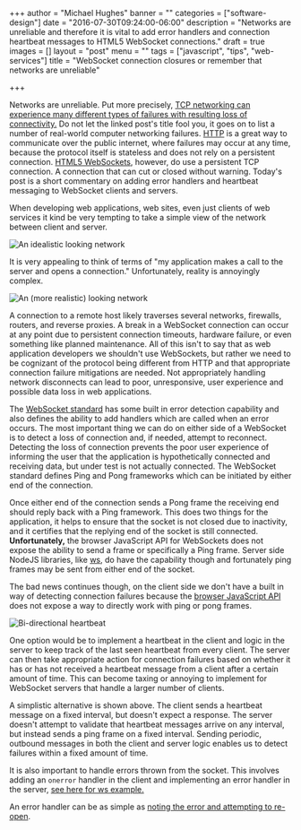 +++
author = "Michael Hughes"
banner = ""
categories = ["software-design"]
date = "2016-07-30T09:24:00-06:00"
description = "Networks are unreliable and therefore it is vital to add error handlers and connection heartbeat messages to HTML5 WebSocket connections."
draft = true
images = []
layout = "post"
menu = ""
tags = ["javascript", "tips", "web-services"]
title = "WebSocket connection closures or remember that networks are unreliable"

+++

Networks are unreliable. Put more precisely, [TCP networking can experience many different types of failures with resulting loss of connectivity.][1]
Do not let the linked post's title fool you, it goes on to list a number of real-world computer networking failures. [HTTP][2] is a great way to communicate over
the public internet, where failures may occur at any time, because the protocol itself is stateless and does not rely on a persistent connection. [HTML5 WebSockets][3],
however, do use a persistent TCP connection. A connection that can cut or closed without warning. Today's post is a short commentary on adding error handlers and
heartbeat messaging to WebSocket clients and servers.

<!--more-->

When developing web applications, web sites, even just clients of web services it kind be very tempting to take a simple view of the network between client and server.

![An idealistic looking network](/images/2016-07-30-ws-conn/in-theory-network.svg "A client and server talking to each other")

It is very appealing to think of terms of "my application makes a call to the server and opens a connection." Unfortunately, reality is annoyingly
complex.

![An (more realistic) looking network](/images/2016-07-30-ws-conn/reality-network.svg "A client and server talking to each other")

A connection to a remote host likely traverses several networks, firewalls, routers, and reverse proxies. A break in a WebSocket connection can
occur at any point due to persistent connection timeouts, hardware failure, or even something like planned maintenance. All of this isn't to say that
as web application developers we shouldn't use WebSockets, but rather we need to be cognizant of the protocol being different from HTTP and that appropriate
connection failure mitigations are needed. Not appropriately handling network disconnects can lead to poor, unresponsive, user experience and possible data
loss in web applications.

The [WebSocket standard][4] has some built in error detection capability and also defines the ability to add handlers which are called
when an error occurs. The most important thing we can do on either side of a WebSocket is to detect a loss of connection and, if needed, attempt to reconnect.
Detecting the loss of connection prevents the poor user experience of informing the user that the application is hypothetically connected and receiving
data, but under test is not actually connected. The WebSocket standard defines Ping and Pong frameworks which can be initiated by either end of the connection.

Once either end of the connection sends a Pong frame the receiving end should reply back with a Ping framework. This does two things for the application, it
helps to ensure that the socket is not closed due to inactivity, and it certifies that the replying end of the socket is still connected. **Unfortunately,** 
the browser JavaScript API for WebSockets does not expose the ability to send a frame or specifically a Ping frame. Server side NodeJS libraries, like [ws][6],
do have the capability though and fortunately ping frames may be sent from either end of the socket.

The bad news continues though, on the client side we don't have a built in way of detecting connection failures
 because the [browser JavaScript API][7] does not expose a way to directly work with ping or pong frames. 

![Bi-directional heartbeat](/images/2016-07-30-ws-conn/heartbeat.svg "A client and server sending heartbeats to each other")

One option would be to implement a heartbeat in the client and logic in the server to keep track of the last seen heartbeat from every client. The server
can then take appropriate action for connection failures based on whether it has or has not received a heartbeat message from a client after a certain
amount of time. This can become taxing or annoying to implement for WebSocket servers that handle a larger number of clients.

A simplistic alternative is shown above. The client sends a heartbeat message on a fixed interval, but doesn't expect a response. The server doesn't
attempt to validate that heartbeat messages arrive on any interval, but instead sends a ping frame on a fixed interval. Sending periodic, outbound messages
in both the client and server logic enables us to detect failures within a fixed amount of time.

It is also important to handle errors thrown from the socket. This involves adding an `onerror` handler in the client and implementing an error handler in
the server, [see here for ws example.][8]

An error handler can be as simple as [noting the error and attempting to re-open][9].

[1]:http://queue.acm.org/detail.cfm?id=2655736 "ACM Communications"
[2]:https://en.wikipedia.org/wiki/Hypertext_Transfer_Protocol "Hypertext Transfer Protocol"
[3]:http://www.websocket.org/aboutwebsocket.html "About WebSockets"
[4]:https://tools.ietf.org/html/rfc6455 "RFC 6455 - WebSocket"
[5]:https://tools.ietf.org/html/rfc6455#section-5.5.2 "RFC6455 - Ping and Pong Frames"
[6]:https://github.com/websockets/ws "Node ws library"
[7]:https://developer.mozilla.org/en-US/docs/Web/API/WebSocket "Mozilla Developer Network - WebSocket"
[8]:https://github.com/websockets/ws#error-handling-best-practices "ws error best practices"
[9]:https://gist.github.com/msh9/56d5d551680488e3f3c4283d50ab5aa9 "Simplistic WS client error handler" 